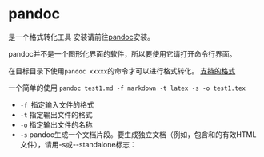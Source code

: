 
# pandoc

是一个格式转化工具
安装请前往[pandoc](https://pandoc.org)安装。

pandoc并不是一个图形化界面的软件，所以要使用它请打开命令行界面。

在目标目录下使用`pandoc xxxxx`的命令才可以进行格式转化。
[支持的格式](https://pandoc.org/MANUAL.html)

一个简单的使用
`pandoc test1.md -f markdown -t latex -s -o test1.tex`
- `-f `指定输入文件的格式
- `-t` 指定输出文件的格式
- `-o` 指定输出文件的名称
- `-s` pandoc生成一个文档片段。要生成独立文档（例如，包含<head>和<body>的有效HTML文件），请用-s或--standalone标志：